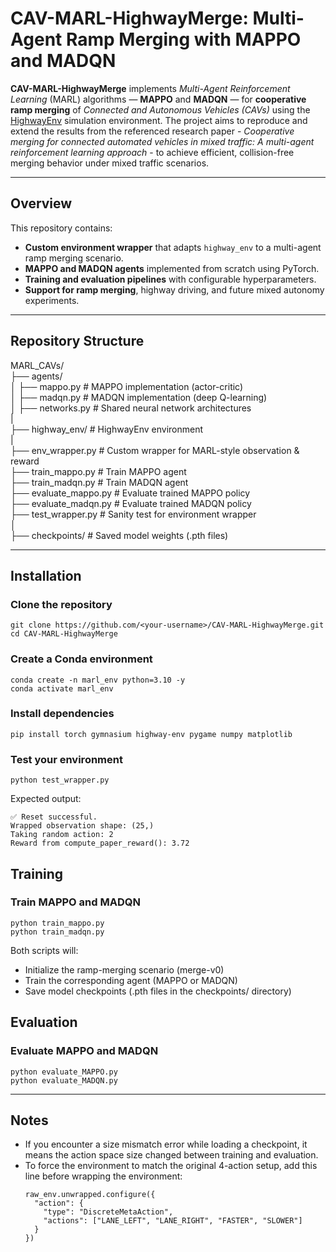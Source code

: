 # CAV-MARL-HighwayMerge: Multi-Agent Ramp Merging with MAPPO and MADQN

**CAV-MARL-HighwayMerge** implements *Multi-Agent Reinforcement Learning* (MARL) algorithms — **MAPPO** and **MADQN** — for **cooperative ramp merging** of *Connected and Autonomous Vehicles (CAVs)* using the [HighwayEnv](https://github.com/Farama-Foundation/HighwayEnv) simulation environment.
The project aims to reproduce and extend the results from the referenced research paper - *Cooperative merging for connected automated vehicles in mixed traffic: A multi-agent reinforcement learning approach* - to achieve efficient, collision-free merging behavior under mixed traffic scenarios.

---

## Overview

This repository contains:

- **Custom environment wrapper** that adapts `highway_env` to a multi-agent ramp merging scenario.  
- **MAPPO and MADQN agents** implemented from scratch using PyTorch.  
- **Training and evaluation pipelines** with configurable hyperparameters.  
- **Support for ramp merging**, highway driving, and future mixed autonomy experiments.

---

## Repository Structure

MARL_CAVs/<br>
├── agents/<br>
│ ├── mappo.py # MAPPO implementation (actor-critic)<br>
│ ├── madqn.py # MADQN implementation (deep Q-learning)<br>
│ ├── networks.py # Shared neural network architectures<br>
|<br>
├── highway_env/ # HighwayEnv environment<br>
|<br>
├── env_wrapper.py # Custom wrapper for MARL-style observation & reward<br>
├── train_mappo.py # Train MAPPO agent<br>
├── train_madqn.py # Train MADQN agent<br>
├── evaluate_mappo.py # Evaluate trained MAPPO policy<br>
├── evaluate_madqn.py # Evaluate trained MADQN policy<br>
├── test_wrapper.py # Sanity test for environment wrapper<br>
│<br>
├── checkpoints/ # Saved model weights (.pth files)<br>

---

## Installation

### Clone the repository
```
git clone https://github.com/<your-username>/CAV-MARL-HighwayMerge.git
cd CAV-MARL-HighwayMerge
```

### Create a Conda environment
```
conda create -n marl_env python=3.10 -y
conda activate marl_env
```

### Install dependencies
```
pip install torch gymnasium highway-env pygame numpy matplotlib
```

### Test your environment
```
python test_wrapper.py
```
Expected output:
```
✅ Reset successful.
Wrapped observation shape: (25,)
Taking random action: 2
Reward from compute_paper_reward(): 3.72
```

## Training

### Train MAPPO and MADQN
```
python train_mappo.py
python train_madqn.py
```

Both scripts will:
- Initialize the ramp-merging scenario (merge-v0)
- Train the corresponding agent (MAPPO or MADQN)
- Save model checkpoints (.pth files in the checkpoints/ directory)

## Evaluation

### Evaluate MAPPO and MADQN
```
python evaluate_MAPPO.py
python evaluate_MADQN.py
```

---

## Notes
- If you encounter a size mismatch error while loading a checkpoint, it means the action space size changed between training and evaluation.
- To force the environment to match the original 4-action setup, add this line before wrapping the environment:
  ```
  raw_env.unwrapped.configure({
    "action": {
      "type": "DiscreteMetaAction",
      "actions": ["LANE_LEFT", "LANE_RIGHT", "FASTER", "SLOWER"]
    }
  })
  ```
